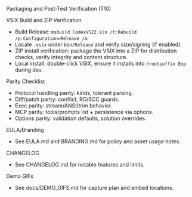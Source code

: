 Packaging and Post-Test Verification (T10)

VSIX Build and ZIP Verification
- Build Release: `msbuild CodexVS22.sln /t:Rebuild /p:Configuration=Release /m`.
- Locate `.vsix` under `bin/Release` and verify size/signing (if enabled).
- ZIP install verification: package the VSIX into a ZIP for distribution checks, verify integrity and content structure.
- Local install: double-click VSIX, ensure it installs into `/rootsuffix Exp` during dev.

Parity Checklist
- Protocol handling parity: kinds, tolerant parsing.
- Diff/patch parity: conflict, RO/SCC guards.
- Exec parity: stream/ANSI/trim behavior.
- MCP parity: tools/prompts list + persistence via options.
- Options parity: validation defaults, solution overrides.

EULA/Branding
- See EULA.md and BRANDING.md for policy and asset usage notes.

CHANGELOG
- See CHANGELOG.md for notable features and limits.

Demo GIFs
- See docs/DEMO_GIFS.md for capture plan and embed locations.

